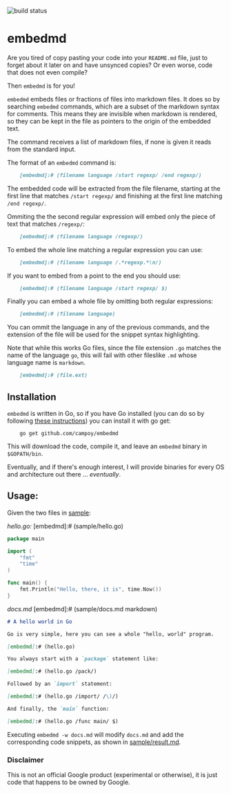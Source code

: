 ![build status](https://travis-ci.com/campoy/embedmd.svg?token=Uow5Jg7BE2k5XX3pYsx5&branch=master)

# embedmd

Are you tired of copy pasting your code into your `README.md` file, just to
forget about it later on and have unsynced copies? Or even worse, code
that does not even compile?

Then `embedmd` is for you!

`embedmd` embeds files or fractions of files into markdown files. It does
so by searching `embedmd` commands, which are a subset of the markdown
syntax for comments. This means they are invisible when markdown is
rendered, so they can be kept in the file as pointers to the origin of
the embedded text.

The command receives a list of markdown files, if none is given it reads
from the standard input.

The format of an `embedmd` command is:

```markdown
    [embedmd]:# (filename language /start regexp/ /end regexp/)
```

The embedded code will be extracted from the file filename, starting at the
first line that matches `/start regexp/` and finishing at the first line
matching `/end regexp/`.

Ommiting the the second regular expression will embed only the piece of text
that matches `/regexp/`:

```markdown
    [embedmd]:# (filename language /regexp/)
```

To embed the whole line matching a regular expression you can use:

```markdown
    [embedmd]:# (filename language /.*regexp.*\n/)
```

If you want to embed from a point to the end you should use:

```markdown
    [embedmd]:# (filename language /start regexp/ $)
```

Finally you can embed a whole file by omitting both regular expressions:

```markdown
    [embedmd]:# (filename language)
```

You can ommit the language in any of the previous commands, and the extension
of the file will be used for the snippet syntax highlighting.

Note that while this works Go files, since the file extension `.go` matches the
name of the language `go`, this will fail with other fileslike `.md` whose
language name is `markdown`.

```markdown
    [embedmd]:# (file.ext)
```

## Installation

`embedmd` is written in Go, so if you have Go installed (you can do so
by following [these instructions](golang.org/doc/install.html)) you can
install it with go get:

```
    go get github.com/campoy/embedmd
```

This will download the code, compile it, and leave an `embedmd` binary
in `$GOPATH/bin`.

Eventually, and if there's enough interest, I will provide binaries for
every OS and architecture out there ... _eventually_.

## Usage:

Given the two files in [sample](sample):

*hello.go:*
[embedmd]:# (sample/hello.go)
```go
package main

import (
	"fmt"
	"time"
)

func main() {
	fmt.Println("Hello, there, it is", time.Now())
}
```

*docs.md*
[embedmd]:# (sample/docs.md markdown)
```markdown
# A hello world in Go

Go is very simple, here you can see a whole "hello, world" program.

[embedmd]:# (hello.go)

You always start with a `package` statement like:

[embedmd]:# (hello.go /pack/)

Followed by an `import` statement:

[embedmd]:# (hello.go /import/ /\)/)

And finally, the `main` function:

[embedmd]:# (hello.go /func main/ $)
```

Executing `embedmd -w docs.md` will modify `docs.md`
and add the corresponding code snippets, as shown in
[sample/result.md](sample/result.md).

### Disclaimer

This is not an official Google product (experimental or otherwise), it is just
code that happens to be owned by Google.
